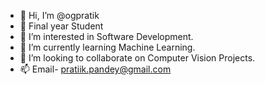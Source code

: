 - 👋 Hi, I’m @ogpratik
- 🥷 Final year Student
- 👀 I’m interested in Software Development.
- 🌱 I’m currently learning Machine Learning.
- 💞️ I’m looking to collaborate on Computer Vision Projects.
- 📫 Email- pratiik.pandey@gmail.com

